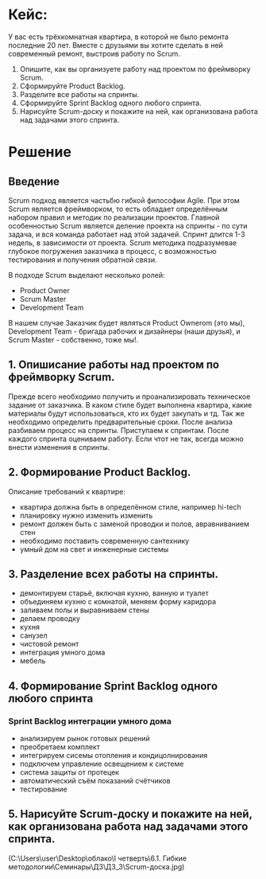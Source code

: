 # Кейс:
У вас есть трёхкомнатная квартира, в которой не было ремонта последние 20 лет. Вместе с друзьями вы хотите сделать в ней современный ремонт, выстроив работу по Scrum.

1. Опишите, как вы организуете работу над проектом по фреймворку Scrum.
2. Сформируйте Product Backlog.
3. Разделите все работы на спринты.
4. Сформируйте Sprint Backlog одного любого спринта.
5. Нарисуйте Scrum-доску и покажите на ней, как организована работа над задачами этого спринта.

# Решение

## Введение
Scrum подход является частьбю гибкой философии Agile. При этом Scrum является фреймворком, то есть обладает определённым набором правил и методик по реализации проектов. Главной особенностью Scrum является деление проекта на спринты - по сути задача, и вся команда работает над этой задачей. Спринт длится 1-3 недель, в зависимости от проекта. Scrum методика подразумевае глубокое погружения заказчика в процесс, с возможностью тестирования и получения обратной связи.

В подходе Scrum выделают несколько ролей:
- Product Owner
- Scrum Master
- Development Team

В нашем случае Заказчик будет являться Product Ownerom (это мы), Development Team - бригада рабочих и дизайнеры (наши друзья), и Scrum Master - собственно, тоже мы!.

## 1. Опишисание работы над проектом по фреймворку Scrum. 

Прежде всего необходимо получить и проанализировать техническое задание от заказчика. В каком стиле будет выполнена квартира, какие материалы будут использоваться, кто их будет закупать и тд. Так же необходимо определить предварительные сроки.
После анализа разбиваем процесс на спринты.
Приступаем к спринтам. После каждого спринта оцениваем работу.
Если чтот не так, всегда можно внести изменения в спринты.

## 2. Формирование Product Backlog.

Описание требований к квартире:
- квартира должна быть в определённом стиле, например hi-tech
- планировку нужно изменить изменить
- ремонт должен быть с заменой проводки и полов, авравниванием стен
- необходимо поставить современную сантехнику
- умный дом на свет и инженерные системы

## 3. Разделение всех работы на спринты.
- демонтируем старьё, включая кухню, ванную и туалет
- объединяем кухню с комнатой, меняем форму каридора
- заливаем полы и выравниваем стены
- делаем проводку
- кухня
- санузел
- чистовой ремонт
- интеграция умного дома
- мебель

## 4. Формирование Sprint Backlog одного любого спринта
###  Sprint Backlog интеграции умного дома
- анализируем рынок готовых решений
- преобретаем комплект
- интегрируем сисемы отопления и кондицолнирования
- подключем управление освещением к системе
- система защиты от протецек
- автоматический съём  показаний счётчиков
- тестирование

## 5. Нарисуйте Scrum-доску и покажите на ней, как организована работа над задачами этого спринта.

(C:\Users\user\Desktop\облако\I четверть\6.1. Гибкие методологии\Семинары\ДЗ\ДЗ_3\Scrum-доска.jpg)
